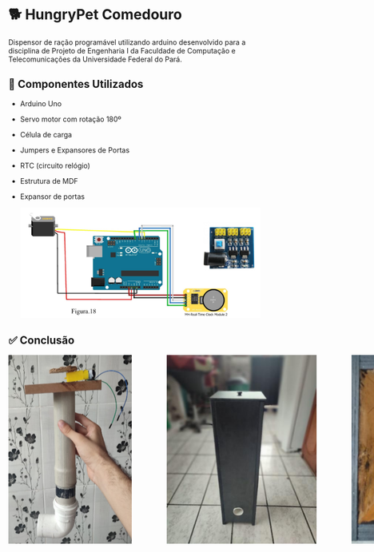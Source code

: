 # :dog2: HungryPet Comedouro 

Dispensor de ração programável utilizando arduino desenvolvido para a disciplina de Projeto de Engenharia I da Faculdade de Computação e Telecomunicações da Universidade Federal do Pará.

## :wrench: Componentes Utilizados
 
- Arduino Uno 
- Servo motor com rotação 180º
- Célula de carga
- Jumpers e Expansores de Portas 
- RTC (circuito relógio) 
- Estrutura de MDF
- Expansor de portas

  <img src="img/layout.png" alt="layout de ligações">

## :white_check_mark: Conclusão  

<div style="display: flex; justify-content: center;">
  <div style="display: flex; gap: 70px;">
    <img src="img/esqueleto.png" alt="Imagem 2" style="width: 300px;">
    <img src="img/estrutura.png" alt="Imagem 3" style="width: 300px;">
    <img src="img/interno.png" alt="imagem 1" style="width: 300px;">
   </div>
</div>
  

